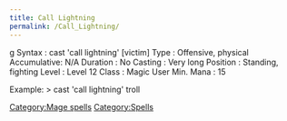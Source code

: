 ```yaml
---
title: Call Lightning
permalink: /Call_Lightning/
---
```


<nowiki>g Syntax : cast 'call lightning' \[victim\] Type : Offensive,
physical Accumulative: N/A Duration : No Casting : Very long Position :
Standing, fighting Level : Level 12 Class : Magic User Min. Mana : 15

</pre>

Example: \> cast 'call lightning' troll

[Category:Mage spells](Category:Mage_spells "wikilink")
[Category:Spells](Category:Spells "wikilink")